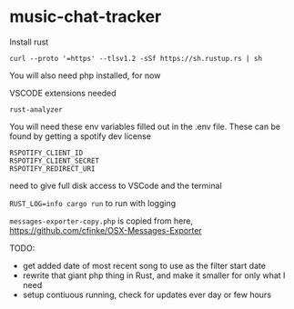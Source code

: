 # music-chat-tracker

Install rust
```
curl --proto '=https' --tlsv1.2 -sSf https://sh.rustup.rs | sh
```

You will also need php installed, for now

VSCODE extensions needed
```
rust-analyzer
```


You will need these env variables filled out in the .env file.
These can be found by getting a spotify dev license
```
RSPOTIFY_CLIENT_ID
RSPOTIFY_CLIENT_SECRET
RSPOTIFY_REDIRECT_URI
```

need to give full disk access to VSCode and the terminal

`RUST_LOG=info cargo run` to run with logging


`messages-exporter-copy.php` is copied from here, https://github.com/cfinke/OSX-Messages-Exporter


TODO:
- get added date of most recent song to use as the filter start date
- rewrite that giant php thing in Rust, and make it smaller for only what I need
- setup contiuous running, check for updates ever day or few hours
